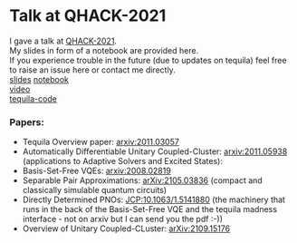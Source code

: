 # Talk at QHACK-2021

I gave a talk at [QHACK-2021](https://qhack.ai/).  
My slides in form of a notebook are provided here.  
If you experience trouble in the future (due to updates on tequila) feel free to raise an issue here or contact me directly.   
[slides](slides/tequila.slides.html)
[notebook](qhack2021/tequila.ipynb)  
[video](https://www.twitch.tv/videos/919087120)  
[tequila-code](https://github.com/tequilahub/)

### Papers:
- Tequila Overview paper: [arxiv:2011.03057](https://arxiv.org/abs/2011.03057)
- Automatically Differentiable Unitary Coupled-Cluster: [arxiv:2011.05938](https://arxiv.org/abs/2011.05938) (applications to Adaptive Solvers and Excited States):
- Basis-Set-Free VQEs: [arxiv:2008.02819](https://arxiv.org/abs/2008.02819)
- Separable Pair Approximations: [arXiv:2105.03836](https://arxiv.org/abs/2105.03836) (compact and classically simulable quantum circuits)
- Directly Determined PNOs: [JCP:10.1063/1.5141880](https://aip.scitation.org/doi/abs/10.1063/1.5141880) (the machinery that runs in the back of the Basis-Set-Free VQE and the tequila madness interface - not on arxiv but I can send you the pdf :-))
- Overview of Unitary Coupled-CLuster: [arXiv:2109.15176](https://arxiv.org/abs/2109.15176)

